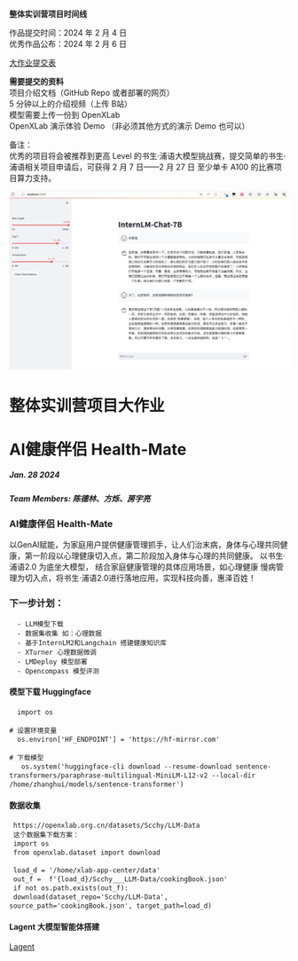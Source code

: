 **整体实训营项目时间线**

作品提交时间：2024 年 2 月 4 日  
优秀作品公布：2024 年 2 月 6 日  

[大作业提交表](https://aicarrier.feishu.cn/sheets/EYF4s03B0hm3p1t2WMFcqcUHnwc)  

**需要提交的资料**    
项目介绍文档（GitHub Repo 或者部署的网页）  
5 分钟以上的介绍视频（上传 B站）   
模型需要上传一份到 OpenXLab   
OpenXLab 演示体验 Demo （非必须其他方式的演示 Demo 也可以）   

备注：  
优秀的项目将会被推荐到更高 Level 的书生·浦语大模型挑战赛，提交简单的书生·浦语相关项目申请后，可获得 2 月 7 日——2 月 27 日 至少单卡 A100 的比赛项目算力支持。

![](https://github.com/CDL0726/Health-Mate/blob/img/Repo.jpg)  

# **整体实训营项目大作业**  

# AI健康伴侣 Health-Mate
#####  Jan. 28 2024
#####  Team Members:  陈德林、方烁、房宇亮 

### AI健康伴侣 Health-Mate
   以GenAI赋能，为家庭用户提供健康管理抓手，让人们治末病，身体与心理共同健康，第一阶段以心理健康切入点，第二阶段加入身体与心理的共同健康。
   以书生·浦语2.0 为底坐大模型， 结合家庭健康管理的具体应用场景，如心理健康 慢病管理为切入点，将书生·浦语2.0进行落地应用，实现科技向善，惠泽百姓！

### 下一步计划：
      - LLM模型下载
      - 数据集收集 如：心理数据
      - 基于InternLM2和Langchain 搭建健康知识库
      - XTurner 心理数据微调
      - LMDeploy 模型部署
      - Opencompass 模型评测
      
#### 模型下载 Huggingface
      import os

    # 设置环境变量
      os.environ['HF_ENDPOINT'] = 'https://hf-mirror.com'

    # 下载模型
       os.system('huggingface-cli download --resume-download sentence-transformers/paraphrase-multilingual-MiniLM-L12-v2 --local-dir /home/zhanghui/models/sentence-transformer')

#### 数据收集
     https://openxlab.org.cn/datasets/Scchy/LLM-Data 
     这个数据集下载方案：
     import os
     from openxlab.dataset import download

     load_d = '/home/xlab-app-center/data'
     out_f =  f'{load_d}/Scchy___LLM-Data/cookingBook.json'
     if not os.path.exists(out_f):
     download(dataset_repo='Scchy/LLM-Data', source_path='cookingBook.json', target_path=load_d)
     

#### Lagent 大模型智能体搭建
[Lagent](https://github.com/InternLM/InternLM/blob/main/agent/lagent_zh-CN.md) 

